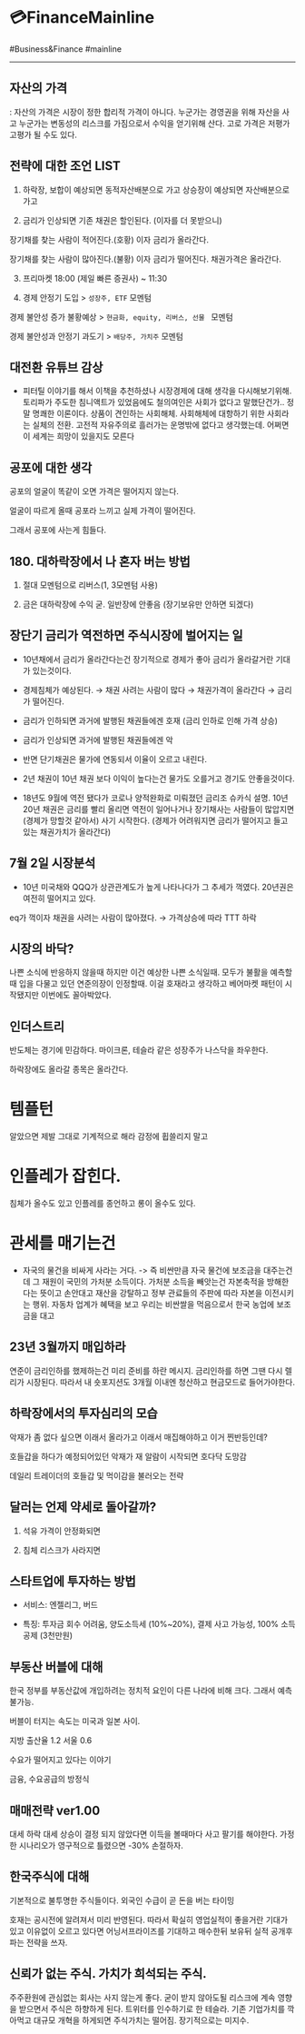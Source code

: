 # 💳FinanceMainline 

#Business&Finance #mainline

---

## 자산의 가격

: 자산의 가격은 시장이 정한 합리적 가격이 아니다. 누군가는 경영권을 위해 자산을 사고 누군가는 변동성의 리스크를  가짐으로서 수익을 얻기위해 산다. 고로 가격은 저평가 고평가 될 수도 있다.

## 전략에 대한 조언 LIST

1. 하락장, 보합이 예상되면 동적자산배분으로 가고 상승장이 예상되면 자산배분으로 가고

2. 금리가 인상되면 기존 채권은 할인된다. (이자를 더 못받으니)

장기채를 찾는 사람이 적어진다.(호황) 이자 금리가 올라간다.

장기채를 찾는 사람이 많아진다.(불황) 이자 금리가 떨어진다.  채권가격은 올라간다.	 

3. 프리마켓 18:00 (제일 빠른 증권사) ~ 11:30 

4. 경제 안정기 도입 > `성장주, ETF` 모멘텀 

경제 불안성 증가 불황예상 > `현금화, equity, 리버스, 선물 ` 모멘텀 

경제 불안성과 안정기 과도기 > `배당주, 가치주` 모멘텀

## 대전환 유튜브 감상

* 피터틸 이야기를 해서 이책을 추천하셨나 시장경제에 대해 생각을 다시해보기위해. 토리파가 주도한 침니액트가 있었음에도 철의여인은 사회가 없다고 말했단건가.. 정말 명쾌한 이론이다. 상품이 견인하는 사회해체. 사회해체에 대항하기 위한 사회라는 실체의 전환. 고전적 자유주의로 흘러가는 운명밖에 없다고 생각했는데. 어쩌면 이 세계는 희망이 있을지도 모른다

## 공포에 대한 생각

공포의 얼굴이 똑같이 오면 가격은 떨어지지 않는다.

얼굴이 따르게 올때 공포라 느끼고 실제 가격이 떨어진다.

그래서 공포에 사는게 힘들다.

## 180. 대하락장에서 나 혼자 버는 방법 

1. 절대 모멘텀으로 리버스(1, 3모멘텀 사용)

2. 금은 대하락장에 수익 굳. 일반장에 안좋음 (장기보유만 안하면 되겠다)

## 장단기 금리가 역전하면 주식시장에 벌어지는 일

*  10년채에서 금리가 올라간다는건 장기적으로 경제가 좋아 금리가 올라갈거란 기대가 있는것이다. 

* 경제침체가 예상된다. →  채권 사려는 사람이 많다 →  채권가격이 올라간다 → 금리가 떨어진다. 

* 금리가 인하되면 과거에 발행된 채권들에겐 호재 (금리 인하로 인해 가격 상승)

* 금리가 인상되면 과거에 발행된 채권들에겐 악

* 반면 단기채권은 물가에 연동되서 이율이 오르고 내린다.

* 2년 채권이 10년 채권 보다 이익이 높다는건 물가도 오를거고 경기도 안좋을것이다. 

* 18년도 9월에 역전 됐다가 코로나 양적완화로 미뤄졌던 금리조슈카식 설명. 10년 20년 채권은 금리를 빨리 올리면 역전이 일어나거나 장기채사는 사람들이 많압지면 (경제가 망할것 같아서) 사기 시작한다. (경제가 어려워지면 금리가 떨어지고 들고 있는 채권가치가 올라간다)

## 7월 2일 시장분석

* 10년 미국채와 QQQ가 상관관계도가 높게 나타나다가 그 추세가 꺽였다. 20년권은 여전히 떨어지고 있다. 

eq가 꺽이자 채권을 사려는 사람이 많아졌다. → 가격상승에 따라 TTT 하락

## 시장의 바닥?

나쁜 소식에 반응하지 않을때 하지만 이건 예상한 나쁜 소식일때. 모두가 불활을 예측할때 입을 다물고 있던 연준의장이 인정할때. 이걸 호재라고 생각하고 베어마켓 패턴이 시작됐지만 이번에도 꼴아박았다.

## 인더스트리 

반도체는 경기에 민감하다. 마이크론, 테슬라 같은 성장주가 나스닥을 좌우한다.

하락장에도 올라갈 종목은 올라간다.

# 템플턴

알았으면 제발 그대로 기계적으로 해라 감정에 휩쓸리지 말고 

# 인플레가 잡힌다.

침체가 올수도 있고 인플레를 종언하고 롱이 올수도 있다.

# 관세를 매기는건

* 자국의 물건을 비싸게 사라는 거다. -> 즉 비싼만큼 자국 물건에 보조금을 대주는건데 그 재원이 국민의 가처분 소득이다. 가처분 소득을 빼앗는건 자본축적을 방해한다는 뜻이고 손안대고 재산을 강탈하고 정부 관료들의 주판에 따라 자본을 이전시키는 행위. 자동차 업계가 혜택을 보고 우리는 비싼쌀을 먹음으로서 한국 농업에 보조금을 대고 

## 23년 3월까지 매입하라

연준이 금리인하를 했제하는건 미리 준비를 하란 메시지. 금리인하를 하면 그땐 다시 렐리가 시장된다. 따라서 내 숏포지션도 3개월 이내엔 청산하고 현금모드로 들어가야한다.

## 하락장에서의 투자심리의 모습

악재가 좀 없다 싶으면 이래서 올라가고 이래서 매집해야하고 이거 찐반등인데?

호들갑을 하다가 예정되어있던 악재가 재 알람이 시작되면 호다닥 도망감

데일리 트레이더의 호들갑 및 먹이감을 불러오는 전략

## 달러는 언제 약세로 돌아갈까?

1) 석유 가격이 안정화되면

2) 침체 리스크가 사라지면

## 스타트업에 투자하는 방법 

* 서비스: 엔젤리그, 버드 

* 특징: 투자금 회수 어려움, 양도소득세 (10%~20%), 결제 사고 가능성, 100% 소득공제 (3천만원)

## 



## 부동산 버블에 대해

한국 정부를 부동산값에 개입하려는 정치적 요인이 다른 나라에 비해 크다. 그래서 예측 불가능.

버블이 터지는 속도는 미국과 일본 사이.

지방 출산율 1.2 서울 0.6 

수요가 떨어지고 있다는 이야기

금융, 수요공급의 방정식



## 매매전략 ver1.00

대세 하락 대세 상승이 결정 되지 않았다면 이득을 볼때마다 사고 팔기를 해야한다. 가정한 시나리오가 영구적으로 틀렸으면 -30% 손절하자.



## 한국주식에 대해

기본적으로 불투명한 주식들이다. 외국인 수급이 곧 돈을 버는 타이밍

호재는 공시전에 알려져서 미리 반영된다. 따라서 확실히 영업실적이 좋을거란 기대가 있고 이유없이 오르고 있다면 어닝서프라이즈를 기대하고 매수한뒤 보유뒤 실적 공개후 파는 전략을 쓰자.



## 신뢰가 없는 주식. 가치가 희석되는 주식.

주주환원에 관심없는 회사는 사지 않는게 좋다. 굳이 받지 않아도될 리스크에 계속 영향을 받으면서 주식은 하향하게 된다. 트위터를 인수하기로 한 테슬라. 기존 기업가치를 깍아먹고 대규모 개혁을 하게되면 주식가치는 떨어짐. 장기적으로는 미지수.